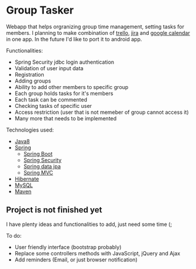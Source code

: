 # Group Tasker
Webapp that helps orgranizing group time management, setting tasks for members. I planning to make combination of [trello](), [jira]() and [google calendar]() in one app. In the future I'd like to port it to android app. 

Functionalities:
- Spring Security jdbc login authentication
- Validation of user input data
- Registration 
- Adding groups
- Ability to add other members to specific group
- Each group holds tasks for it's members
- Each task can be commented
- Checking tasks of specific user
- Access restriction (user that is not memeber of group cannot access it)
- Many more that needs to be implemented
        
Technologies used:
* [Java8](www.google.com)
* [Spring](https://spring.io/projects/spring-framework)
    * [Spring Boot](https://spring.io/projects/spring-boot)
    * [Spring Security](https://spring.io/projects/spring-security)
    * [Spring data jpa](https://spring.io/projects/spring-data-jpa)
    * [Spring MVC]()
* [Hibernate]()
* [MySQL]()
* [Maven](https://maven.apache.org/)

## Project is not finished yet
I have plenty ideas and functionalities to add, just need some time (;

To do:
* User friendly interface (bootstrap probably)
* Replace some controllers methods with JavaScript, jQuery and Ajax
* Add reminders (Email, or just browser notification)
